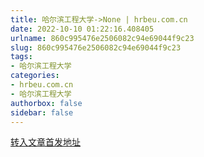 ```yaml
---
title: 哈尔滨工程大学->None | hrbeu.com.cn
date: 2022-10-10 01:22:16.408405
urlname: 860c995476e2506082c94e69044f9c23
slug: 860c995476e2506082c94e69044f9c23
tags: 
- 哈尔滨工程大学
categories:
- hrbeu.com.cn
- 哈尔滨工程大学
authorbox: false
sidebar: false
---
```





[转入文章首发地址](https://m.dbw.cn/heilongjiang/system/2022/10/08/058991695.shtml)
